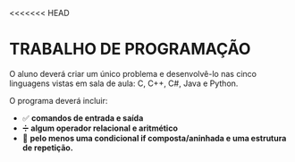 <<<<<<< HEAD
# TRABALHO DE PROGRAMAÇÃO

O aluno deverá criar um único problema e desenvolvê-lo nas cinco linguagens vistas em sala de aula: 
C, C++, C#, Java e Python. 

O programa deverá incluir:

- ✅ **comandos de entrada e saída**
- ➗ **algum operador relacional e aritmético** 
- 🔁 **pelo menos uma condicional if composta/aninhada e uma estrutura de repetição.**

